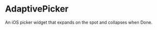 AdaptivePicker
==============

An iOS picker widget that expands on the spot and collapses when Done.
